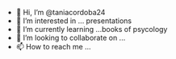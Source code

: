 - 👋 Hi, I’m @taniacordoba24
- 👀 I’m interested in ... presentations
- 🌱 I’m currently learning ...books of psycology
- 💞️ I’m looking to collaborate on ...
- 📫 How to reach me ...

<!---
taniacordoba24/taniacordoba24 is a ✨ special ✨ repository because its `README.md` (this file) appears on your GitHub profile.
You can click the Preview link to take a look at your changes.
--->
